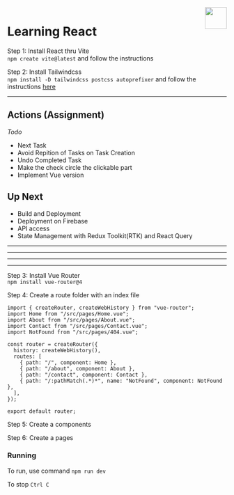 <img src="https://upload.wikimedia.org/wikipedia/commons/a/a7/React-icon.svg" style="height:50px; float: right;" />

# Learning React

Step 1: Install React thru Vite<br />
`npm create vite@latest`
and follow the instructions

Step 2: Install Tailwindcss<br />
`npm install -D tailwindcss postcss autoprefixer`
and follow the instructions [here](https://tailwindcss.com/docs/guides/vite#react)

---

## Actions (Assignment)

_Todo_

- Next Task
- Avoid Repition of Tasks on Task Creation
- Undo Completed Task
- Make the check circle the clickable part
- Implement Vue version

## Up Next

- Build and Deployment
- Deployment on Firebase
- API access
- State Management with Redux Toolkit(RTK) and React Query

---

---

---

---

Step 3: Install Vue Router<br />
`npm install vue-router@4`

Step 4: Create a route folder with an index file

```
import { createRouter, createWebHistory } from "vue-router";
import Home from "/src/pages/Home.vue";
import About from "/src/pages/About.vue";
import Contact from "/src/pages/Contact.vue";
import NotFound from "/src/pages/404.vue";

const router = createRouter({
  history: createWebHistory(),
  routes: [
    { path: "/", component: Home },
    { path: "/about", component: About },
    { path: "/contact", component: Contact },
    { path: "/:pathMatch(.*)*", name: "NotFound", component: NotFound },
  ],
});

export default router;
```

Step 5: Create a components

Step 6: Create a pages

### Running

To run, use command
`npm run dev`

To stop
`Ctrl C`
